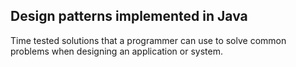 ## Design patterns implemented in Java 

Time tested solutions that a programmer can use to solve common problems when designing an application or system.